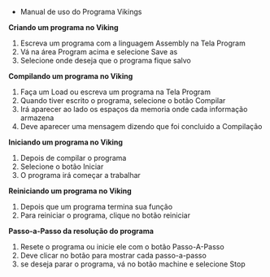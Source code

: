 * Manual de uso do Programa Vikings

**Criando um programa no Viking**

1) Escreva um programa com a linguagem Assembly na Tela Program
2) Vá na área Program acima e selecione Save as
3) Selecione onde deseja que o programa fique salvo

**Compilando um programa no Viking**

1) Faça um Load ou escreva um programa na Tela  Program
2) Quando tiver escrito o programa, selecione o botão Compilar
3) Irá aparecer ao lado os espaços da memoria onde cada informação armazena
4) Deve aparecer uma mensagem dizendo que foi concluido a Compilação

**Iniciando um programa no Viking**

1) Depois de compilar o programa
2) Selecione o botão Iniciar
3) O programa irá começar a trabalhar

**Reiniciando um programa no Viking**

1) Depois que um programa termina sua função
2) Para reiniciar o programa, clique no botão reiniciar


**Passo-a-Passo da resolução do programa**

1) Resete o programa ou inicie ele com o botão Passo-A-Passo
2) Deve clicar no botão para mostrar cada passo-a-passo
3) se deseja parar o programa, vá no botão machine e selecione Stop
